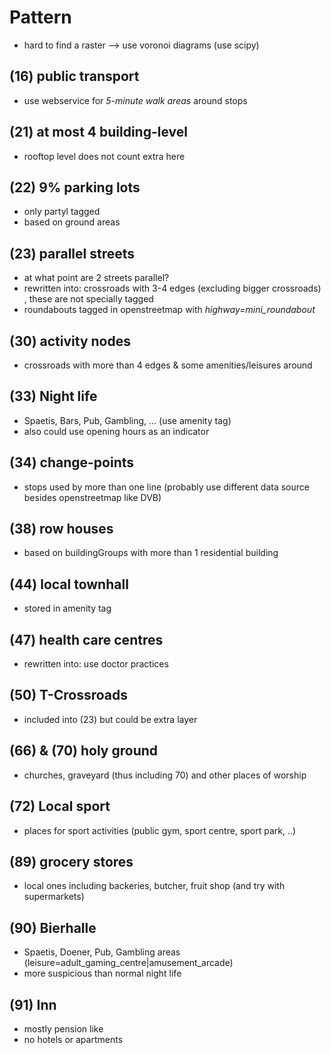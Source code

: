 # Pattern

* hard to find a raster --> use voronoi diagrams (use scipy)

## (16) public transport

* use webservice for _5-minute walk areas_ around stops

## (21) at most 4 building-level

* rooftop level does not count extra here

## (22) 9% parking lots

* only partyl tagged
* based on ground areas

## (23) parallel streets

* at what point are 2 streets parallel?
* rewritten into: crossroads with 3-4 edges (excluding bigger crossroads) , these are not specially tagged
* roundabouts tagged in openstreetmap with _highway=mini_roundabout_

## (30) activity nodes

* crossroads with more than 4 edges & some amenities/leisures around

## (33) Night life

* Spaetis, Bars, Pub, Gambling, ... (use amenity tag)
* also could use opening hours as an indicator


## (34) change-points

* stops used by more than one line (probably use different data source besides openstreetmap like DVB)

## (38) row houses

* based on buildingGroups with more than 1 residential building

## (44) local townhall

* stored in amenity tag

## (47) health care centres

* rewritten into: use doctor practices

## (50) T-Crossroads

* included into (23) but could be extra layer

## (66) & (70) holy ground

* churches, graveyard (thus including 70) and other places of worship

## (72) Local sport

* places for sport activities (public gym, sport centre, sport park, ..)

## (89) grocery stores

* local ones including backeries, butcher, fruit shop (and try with supermarkets)

## (90) Bierhalle

* Spaetis, Doener, Pub, Gambling areas (leisure=adult_gaming_centre|amusement_arcade)
* more suspicious than normal night life

## (91) Inn

* mostly pension like
* no hotels or apartments 